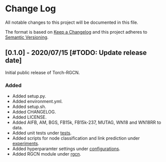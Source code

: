 # Change Log
All notable changes to this project will be documented in this file.

The format is based on [Keep a Changelog](http://keepachangelog.com/) 
and this project adheres to [Semantic Versioning](http://semver.org/).

<!---
## [VERSION] - DATE OF RELEASE
### Added
- What was added in this version?

### Changed
- What was changed in this version?

### Fixed
- What was fixed in this version?

--->

## [0.1.0] - 2020/07/15 [#TODO: Update release date]
Initial public release of Torch-RGCN. 

### Added
- Added setup.py.
- Added environment.yml.
- Added setup.sh.
- Added CHANGELOG.
- Added LICENSE.
- Added AIFB, AM, BGS, FB15k, FB15k-237, MUTAG, WN18 and WN18RR to data.
- Added unit tests under [tests](tests).
- Added scripts for node classification and link prediction under [experiments](experiments).
- Added hyperparamter settings under [configurations](configurations).
- Added RGCN module under [rgcn](rgcn).
